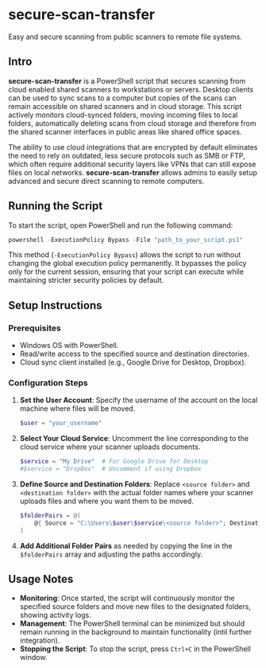 # secure-scan-transfer

Easy and secure scanning from public scanners to remote file systems.

## Intro

**secure-scan-transfer** is a PowerShell script that secures scanning from cloud enabled shared scanners to workstations or servers. Desktop clients can be used to sync scans to a computer but copies of the scans can remain accessible on shared scanners and in cloud storage. This script actively monitors cloud-synced folders, moving incoming files to local folders, automatically deleting scans from cloud storage and therefore from the shared scanner interfaces in public areas like shared office spaces.

The ability to use cloud integrations that are encrypted by default eliminates the need to rely on outdated, less secure protocols such as SMB or FTP, which often require additional security layers like VPNs that can still expose files on local networks. **secure-scan-transfer** allows admins to easily setup advanced and secure direct scanning to remote computers.

## Running the Script

To start the script, open PowerShell and run the following command:

```powershell
powershell -ExecutionPolicy Bypass -File "path_to_your_script.ps1"
```

This method (`-ExecutionPolicy Bypass`) allows the script to run without changing the global execution policy permanently. It bypasses the policy only for the current session, ensuring that your script can execute while maintaining stricter security policies by default.

## Setup Instructions

### Prerequisites

- Windows OS with PowerShell.
- Read/write access to the specified source and destination directories.
- Cloud sync client installed (e.g., Google Drive for Desktop, Dropbox).

### Configuration Steps

1. **Set the User Account**: Specify the username of the account on the local machine where files will be moved.

    ```powershell
    $user = "your_username"
    ```

2. **Select Your Cloud Service**: Uncomment the line corresponding to the cloud service where your scanner uploads documents.

    ```powershell
    $service = "My Drive"  # For Google Drive for Desktop
    #$service = "DropBox"  # Uncomment if using Dropbox
    ```

3. **Define Source and Destination Folders**: Replace `<source folder>` and `<destination folder>` with the actual folder names where your scanner uploads files and where you want them to be moved.

    ```powershell
    $folderPairs = @(
        @{ Source = "C:\Users\$user\$service\<source folder>"; Destination = "C:\Users\$user\<destination folder>" },
    )
    ```

4. **Add Additional Folder Pairs** as needed by copying the line in the `$folderPairs` array and adjusting the paths accordingly.

## Usage Notes

- **Monitoring**: Once started, the script will continuously monitor the specified source folders and move new files to the designated folders, showing activity logs.
- **Management**: The PowerShell terminal can be minimized but should remain running in the background to maintain functionality (intil further integration).
- **Stopping the Script**: To stop the script, press `Ctrl+C` in the PowerShell window.
